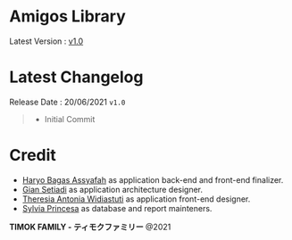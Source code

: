 # Amigos Library
Latest Version : [v1.0](https://github.com/bearaujus/amigos_library/releases/tag/v1.0)

# Latest Changelog
Release Date : 20/06/2021 `v1.0`

> + Initial Commit

# Credit
+ [Haryo Bagas Assyafah](https://www.linkedin.com/in/bearaujus/) as application back-end and front-end finalizer.
+ [Gian Setiadi](https://www.linkedin.com/in/gian-setiadi-021b66214/) as application architecture designer. 
+ [Theresia Antonia Widiastuti](https://www.linkedin.com/in/theresia-antonia-widiastuti-44b044215/) as application front-end designer. 
+ [Sylvia Princesa](https://www.linkedin.com/in/sylviaprincesa/) as database and report mainteners. 

**TIMOK FAMILY - ティモクファミリー** @2021
